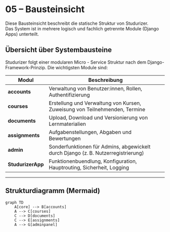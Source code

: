 # 05 – Bausteinsicht

Diese Bausteinsicht beschreibt die statische Struktur von Studurizer.  
Das System ist in mehrere logisch und fachlich getrennte Module (Django Apps) unterteilt.

## Übersicht über Systembausteine

Studurizer folgt einer modularen Micro - Service Struktur nach dem Django-Framework-Prinzip. Die wichtigsten Module sind:

| Modul             | Beschreibung                                                                      |
|-------------------|-----------------------------------------------------------------------------------|
| **accounts**      | Verwaltung von Benutzer:innen, Rollen, Authentifizierung                          |
| **courses**       | Erstellung und Verwaltung von Kursen, Zuweisung von Teilnehmenden, Termine        |
| **documents**     | Upload, Download und Versionierung von Lernmaterialien                            |
| **assignments**   | Aufgabenstellungen, Abgaben und Bewertungen                                       |
| **admin**         | Sonderfunktionen für Admins, abgewickelt durch Django (z. B. Nutzerregistrierung) |
| **StudurizerApp** | Funktionenbuendlung, Konfiguration, Hauptrouting, Sicherheit, Logging             |

---

## Strukturdiagramm (Mermaid)

```mermaid
graph TD
    A[core] --> B[accounts]
    A --> C[courses]
    C --> D[documents]
    C --> E[assignments]
    A --> G[adminpanel]
